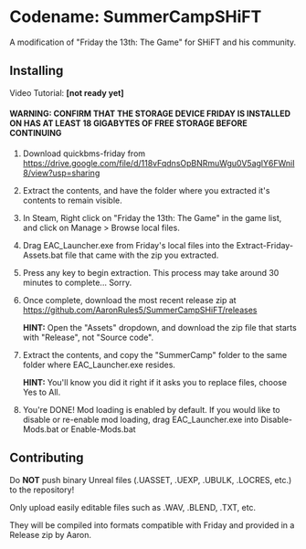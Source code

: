 # Codename: SummerCampSHiFT
A modification of "Friday the 13th: The Game" for SHiFT and his community.

## Installing

Video Tutorial: **[not ready yet]**

#### WARNING: CONFIRM THAT THE STORAGE DEVICE FRIDAY IS INSTALLED ON HAS AT LEAST 18 GIGABYTES OF FREE STORAGE BEFORE CONTINUING ####

1. Download quickbms-friday from https://drive.google.com/file/d/118vFqdnsOpBNRmuWgu0V5aglY6FWniI8/view?usp=sharing

2. Extract the contents, and have the folder where you extracted it's contents to remain visible.

3. In Steam, Right click on "Friday the 13th: The Game" in the game list, and click on Manage > Browse local files.

4. Drag EAC_Launcher.exe from Friday's local files into the Extract-Friday-Assets.bat file that came with the zip you extracted.

5. Press any key to begin extraction. This process may take around 30 minutes to complete... Sorry.

6. Once complete, download the most recent release zip at https://github.com/AaronRules5/SummerCampSHiFT/releases

   **HINT:** Open the "Assets" dropdown, and download the zip file that starts with "Release", not "Source code".

7. Extract the contents, and copy the "SummerCamp" folder to the same folder where EAC_Launcher.exe resides.
   
   **HINT:** You'll know you did it right if it asks you to replace files, choose Yes to All.

8. You're DONE! Mod loading is enabled by default. If you would like to disable or re-enable mod loading, drag EAC_Launcher.exe into Disable-Mods.bat or Enable-Mods.bat

## Contributing

Do **NOT** push binary Unreal files (.UASSET, .UEXP, .UBULK, .LOCRES, etc.) to the repository!

Only upload easily editable files such as .WAV, .BLEND, .TXT, etc. 

They will be compiled into formats compatible with Friday and provided in a Release zip by Aaron.
